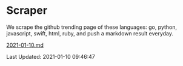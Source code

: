 # Scraper

We scrape the github trending page of these languages: go, python, javascript, swift, html, ruby, and push a markdown result everyday.

[2021-01-10.md](https://github.com/henson/Scraper/blob/master/2021-01-10.md)

Last Updated: 2021-01-10 09:46:47